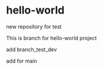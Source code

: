 # hello-world
new repository for test

This is branch for hello-world project

add branch_test_dev


add for main